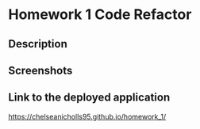 # Homework 1 Code Refactor

## Description

## Screenshots 

## Link to the deployed application 
https://chelseanicholls95.github.io/homework_1/ 